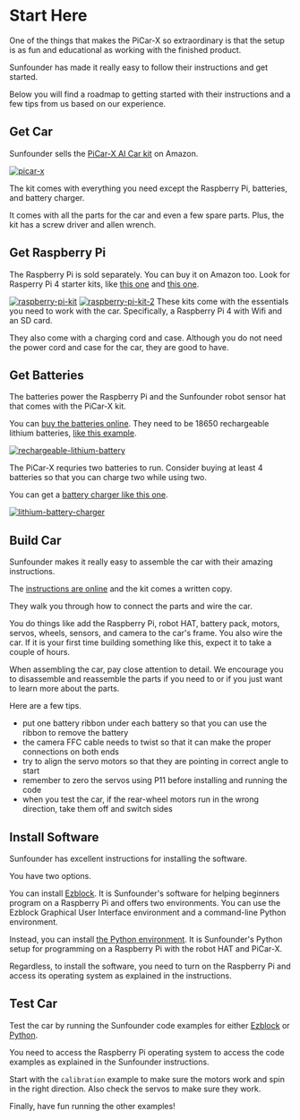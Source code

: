 # Start Here

One of the things that makes the PiCar-X so extraordinary is that the setup is as fun and educational as working with the finished product. 

Sunfounder has made it really easy to follow their instructions and get started. 

Below you will find a roadmap to getting started with their instructions and a few tips from us based on our experience. 

## Get Car

Sunfounder sells the [PiCar-X AI Car kit](https://amzn.to/3uKSQp1) on Amazon. 

[![picar-x](//ws-na.amazon-adsystem.com/widgets/q?_encoding=UTF8&ASIN=B08F46Q24N&Format=_SL250_&ID=AsinImage&MarketPlace=US&ServiceVersion=20070822&WS=1&tag=jungle-memory-20&language=en_US)](https://amzn.to/3vvtGKj)

The kit comes with everything you need except the Raspberry Pi, batteries, and battery charger. 

It comes with all the parts for the car and even a few spare parts. Plus, the kit has a screw driver and allen wrench.

## Get Raspberry Pi

The Raspberry Pi is sold separately. You can buy it on Amazon too. Look for Rasperry Pi 4 starter kits, like [this one](https://amzn.to/3L1feA7) and [this one](https://amzn.to/3jP7NQL). 


[![raspberry-pi-kit](//ws-na.amazon-adsystem.com/widgets/q?_encoding=UTF8&ASIN=B09W7P91SP&Format=_SL160_&ID=AsinImage&MarketPlace=US&ServiceVersion=20070822&WS=1&tag=jungle-memory-20&language=en_US)](https://amzn.to/3vwII2i) [![raspberry-pi-kit-2](//ws-na.amazon-adsystem.com/widgets/q?_encoding=UTF8&ASIN=B09LYP7QH3&Format=_SL160_&ID=AsinImage&MarketPlace=US&ServiceVersion=20070822&WS=1&tag=jungle-memory-20&language=en_US)](https://amzn.to/3vzejAl)
These kits come with the essentials you need to work with the car. Specifically, a Raspberry Pi 4 with Wifi and an SD card. 

They also come with a charging cord and case. Although you do not need the power cord and case for the car, they are good to have. 

## Get Batteries

The batteries power the Raspberry Pi and the Sunfounder robot sensor hat that comes with the PiCar-X kit. 

You can [buy the batteries online](https://amzn.to/388bj5R). They need to be 18650 rechargeable lithium batteries, [like this example](https://amzn.to/36rkspL).

[![rechargeable-lithium-battery](//ws-na.amazon-adsystem.com/widgets/q?_encoding=UTF8&ASIN=B09Y8X7PHL&Format=_SL160_&ID=AsinImage&MarketPlace=US&ServiceVersion=20070822&WS=1&tag=jungle-memory-20&language=en_US)](https://amzn.to/3uWCsld)

The PiCar-X requries two batteries to run. Consider buying at least 4 batteries so that you can charge two while using two.

You can get a [battery charger like this one](https://amzn.to/385Qf05).

[![lithium-battery-charger](//ws-na.amazon-adsystem.com/widgets/q?_encoding=UTF8&ASIN=B08XQSSRZK&Format=_SL160_&ID=AsinImage&MarketPlace=US&ServiceVersion=20070822&WS=1&tag=jungle-memory-20&language=en_US)](https://amzn.to/385Qf05)

## Build Car

Sunfounder makes it really easy to assemble the car with their amazing instructions. 

The [instructions are online](https://docs.sunfounder.com/projects/picar-x/en/latest/list_and_assembly.html) and the kit comes a written copy.

They walk you through how to connect the parts and wire the car. 

You do things like add the Raspberry Pi, robot HAT, battery pack, motors, servos, wheels, sensors, and camera to the car's frame. You also wire the car. If it is your first time building something like this, expect it to take a couple of hours. 

When assembling the car, pay close attention to detail. We encourage you to disassemble and reassemble the parts if you need to or if you just want to learn more about the parts.

Here are a few tips. 

- put one battery ribbon under each battery so that you can use the ribbon to remove the battery
- the camera FFC cable needs to twist so that it can make the proper connections on both ends
- try to align the servo motors so that they are pointing in correct angle to start
- remember to zero the servos using P11 before installing and running the code
- when you test the car, if the rear-wheel motors run in the wrong direction, take them off and switch sides

## Install Software

Sunfounder has excellent instructions for installing the software. 

You have two options.

You can install [Ezblock](https://docs.sunfounder.com/projects/picar-x/en/latest/ezblock/play_with_ezblock.html). It is Sunfounder's software for helping beginners program on a Raspberry Pi and offers two environments. You can use the Ezblock Graphical User Interface environment and a command-line Python environment.

Instead, you can install [the Python environment](https://docs.sunfounder.com/projects/picar-x/en/latest/python/play_with_python.html). It is Sunfounder's Python setup for programming on a Raspberry Pi with the robot HAT and PiCar-X.

Regardless, to install the software, you need to turn on the Raspberry Pi and access its operating system as explained in the instructions.

## Test Car

Test the car by running the Sunfounder code examples for either [Ezblock](https://docs.sunfounder.com/projects/picar-x/en/latest/ezblock/play_with_ezblock.html) or [Python](https://docs.sunfounder.com/projects/picar-x/en/latest/python/play_with_python.html).

You need to access the Raspberry Pi operating system to access the code examples as explained in the Sunfounder instructions.

Start with the `calibration` example to make sure the motors work and spin in the right direction. Also check the servos to make sure they work.

Finally, have fun running the other examples!
